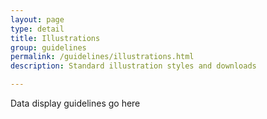 ```yaml
---
layout: page
type: detail
title: Illustrations
group: guidelines
permalink: /guidelines/illustrations.html
description: Standard illustration styles and downloads

---
```


Data display guidelines go here
